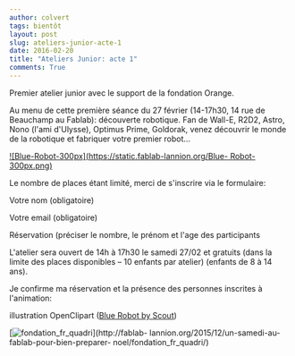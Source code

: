 ```yaml
---
author: colvert
tags: bientôt
layout: post
slug: ateliers-junior-acte-1
date: 2016-02-20
title: "Ateliers Junior: acte 1"
comments: True
---
```

Premier atelier junior avec le support de la fondation Orange.

Au menu de cette première séance du 27 février (14-17h30, 14 rue de Beauchamp
au Fablab): découverte robotique. Fan de Wall-E, R2D2, Astro, Nono (l'ami
d'Ulysse), Optimus Prime, Goldorak, venez découvrir le monde de la robotique
et fabriquer votre premier robot…

[![Blue-Robot-300px](https://static.fablab-lannion.org/Blue-
Robot-300px.png)](http://fablab-lannion.org/?attachment_id=13166)



Le nombre de places étant limité, merci de s'inscrire via le formulaire:



Votre nom (obligatoire)  

Votre email (obligatoire)  

Réservation (préciser le nombre, le prénom et l'age des participants  

L'atelier sera ouvert de 14h à 17h30 le samedi 27/02 et gratuits (dans la
limite des places disponibles – 10 enfants par atelier) (enfants de 8 à 14
ans).

Je confirme ma réservation et la présence des personnes inscrites à
l'animation:  







illustration OpenClipart ([Blue Robot by
Scout](https://openclipart.org/detail/191072/blue-robot))

[![fondation_fr_quadri](https://static.fablab-lannion.org/fondation_fr_quadri.jpg)](http://fablab-
lannion.org/2015/12/un-samedi-au-fablab-pour-bien-preparer-
noel/fondation_fr_quadri/)


